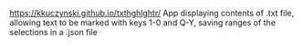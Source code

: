 https://kkuczynski.github.io/txthghlghtr/
App displaying contents of .txt file, allowing text to be marked with keys 1-0 and Q-Y, saving ranges of the selections in a .json file
